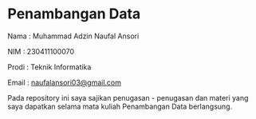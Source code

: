 # Penambangan Data
Nama : Muhammad Adzin Naufal Ansori 

NIM : 230411100070

Prodi : Teknik Informatika

Email : naufalansori03@gmail.com

Pada repository ini saya sajikan penugasan - penugasan dan materi yang saya dapatkan selama mata kuliah Penambangan Data berlangsung.


```{tableofcontents}
```

